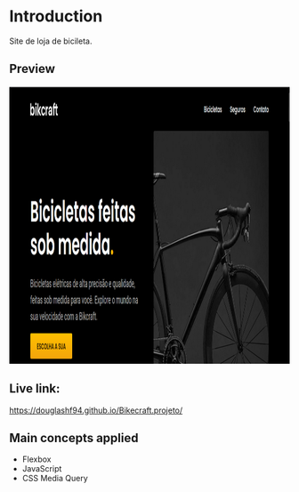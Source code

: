 # Introduction

Site de loja de bicileta.

## Preview

<img src="https://github.com/DouglasHF94/Bikecraft/blob/master/fotobikecraft.png" height="500"/>

## Live link:

https://douglashf94.github.io/Bikecraft.projeto/

## Main concepts applied

- Flexbox
- JavaScript
- CSS Media Query
